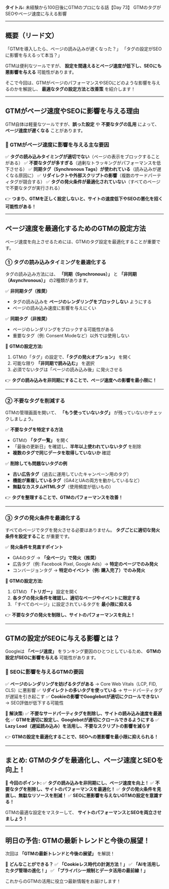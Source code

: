 **タイトル:**
未経験から100日後にGTMのプロになる話【Day 73】
GTMのタグがSEOやページ速度に与える影響

---

## **概要（リード文）**

「GTMを導入したら、ページの読み込みが遅くなった？」
「タグの設定がSEOに影響を与えるって本当？」

GTMは便利なツールですが、 **設定を間違えるとページ速度が低下し、SEOにも悪影響を与える** 可能性があります。

そこで今回は、GTMがページのパフォーマンスやSEOにどのような影響を与えるのかを解説し、 **最適なタグの設定方法と改善策** を紹介します！

---

## **GTMがページ速度やSEOに影響を与える理由**

GTM自体は軽量なツールですが、**誤った設定** や **不要なタグの乱用** によって、 **ページ速度が遅くなる** ことがあります。

### **🔹 GTMがページ速度に影響を与える主な要因**
✅ **タグの読み込みタイミングが適切でない**（ページの表示をブロックすることがある）
✅ **不要なタグが多すぎる**（過剰なトラッキングがパフォーマンスを低下させる）
✅ **同期タグ（Synchronous Tags）が使われている**（読み込みが遅くなる原因に）
✅ **リダイレクトや外部スクリプトの影響**（複数のサードパーティタグが競合する）
✅ **タグの発火条件が最適化されていない**（すべてのページで不要なタグが実行される）

👉 **つまり、GTMを正しく設定しないと、サイトの速度低下やSEOの悪化を招く可能性がある！**

---

## **ページ速度を最適化するためのGTMの設定方法**

ページ速度を向上させるためには、GTMのタグ設定を最適化することが重要です。

### **① タグの読み込みタイミングを最適化する**

タグの読み込み方法には、 **「同期（Synchronous）」** と **「非同期（Asynchronous）」** の2種類があります。

✅ **非同期タグ（推奨）**
- タグの読み込みを **ページのレンダリングをブロックしない** ようにする
- ページの読み込み速度に影響を与えにくい

✅ **同期タグ（非推奨）**
- ページのレンダリングをブロックする可能性がある
- 重要なタグ（例: Consent Modeなど）以外では使用しない

🔹 **GTMの設定方法:**
1. GTMの「タグ」の設定で、**「タグの発火オプション」** を開く
2. 可能な限り **「非同期で読み込む」** を選択
3. 必須でないタグは「ページの読み込み後」に発火させる

👉 **タグの読み込みを非同期にすることで、ページ速度への影響を最小限に！**

---

### **② 不要なタグを削減する**

GTMの管理画面を開いて、 **「もう使っていないタグ」** が残っていないかチェックしましょう。

✅ **不要なタグを特定する方法**
- GTMの **「タグ一覧」** を開く
- 「最後の更新日」を確認し、**半年以上使われていないタグ** を削除
- **複数のタグで同じデータを取得していないか** 確認

✅ **削除しても問題ないタグの例**
- **古い広告タグ**（過去に運用していたキャンペーン用のタグ）
- **機能が重複しているタグ**（GA4とUAの両方を動かしているなど）
- **無駄なカスタムHTMLタグ**（使用頻度が低いもの）

👉 **タグを整理することで、GTMのパフォーマンスを改善！**

---

### **③ タグの発火条件を最適化する**

すべてのページでタグを発火させる必要はありません。 **タグごとに適切な発火条件を設定すること** が重要です。

✅ **発火条件を見直すポイント**
- GA4のタグ → **「全ページ」で発火（推奨）**
- 広告タグ（例: Facebook Pixel, Google Ads）→ **特定のページでのみ発火**
- コンバージョンタグ → **特定のイベント（例: 購入完了）でのみ発火**

🔹 **GTMの設定方法:**
1. GTMの **「トリガー」** 設定を開く
2. **各タグの発火条件を確認し、適切なページやイベントに限定する**
3. 「すべてのページ」に設定されているタグを **最小限に抑える**

👉 **不要なタグの発火を制限し、サイトのパフォーマンスを向上！**

---

## **GTMの設定がSEOに与える影響とは？**

Googleは **「ページ速度」** をランキング要因のひとつとしているため、 **GTMの設定がSEOに影響を与える** 可能性があります。

### **🔹 SEOに影響を与えるGTMの要因**
✅ **ページのレンダリングを妨げるタグがある** → Core Web Vitals（LCP, FID, CLS）に悪影響
✅ **リダイレクトの多いタグを使っている** → サードパーティタグが遅延を引き起こす
✅ **Cookieの影響でGooglebotが適切にクロールできない** → SEO評価が低下する可能性

**🔹 解決策:**
✅ **不要なサードパーティタグを削除し、サイトの読み込み速度を最適化**
✅ **GTMを適切に設定し、Googlebotが適切にクロールできるようにする**
✅ **Lazy Load（遅延読み込み）を活用し、不要なスクリプトの影響を減らす**

👉 **GTMの設定を最適化することで、SEOへの悪影響を最小限に抑えられる！**

---

## **まとめ: GTMのタグを最適化し、ページ速度とSEOを向上！**

📌 **今回のポイント:**
✅ **タグの読み込みを非同期にし、ページ速度を向上！**
✅ **不要なタグを削除し、サイトのパフォーマンスを最適化！**
✅ **タグの発火条件を見直し、無駄なリソースを削減！**
✅ **SEOに悪影響を与えないGTMの設定を意識する！**

GTMの最適な設定をマスターして、 **サイトのパフォーマンスとSEOを両立させましょう！**

---

## **明日の予告: GTMの最新トレンドと今後の展望！**

次回は **「GTMの最新トレンドと今後の展望」** を解説！

📌 **どんなことができる？**
✅ **「Cookieレス時代の計測方法！」**
✅ **「AIを活用したタグ管理の進化！」**
✅ **「プライバシー規制とデータ活用の最前線！」**

これからのGTMの活用に役立つ最新情報をお届けします！
